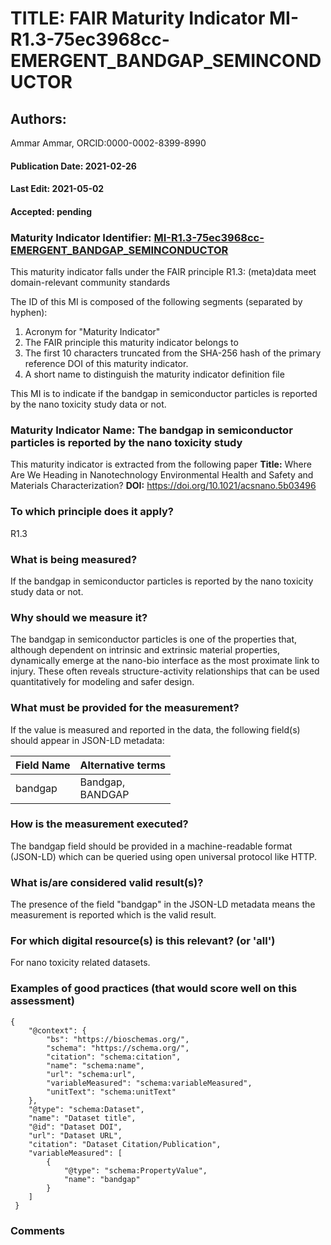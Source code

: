 # TITLE: FAIR Maturity Indicator MI-R1.3-75ec3968cc-EMERGENT_BANDGAP_SEMINCONDUCTOR

## Authors: 
Ammar Ammar, ORCID:0000-0002-8399-8990

#### Publication Date: 2021-02-26
#### Last Edit: 2021-05-02
#### Accepted: pending

### Maturity Indicator Identifier: [MI-R1.3-75ec3968cc-EMERGENT_BANDGAP_SEMINCONDUCTOR](https://w3id.org/fair/maturity_indicator/terms/Gen2/MI-R1.3-75ec3968cc-EMERGENT_BANDGAP_SEMINCONDUCTOR)

This maturity indicator falls under the FAIR principle R1.3:
(meta)data meet domain-relevant community standards

The ID of this MI is composed of the following segments (separated by hyphen):
1. Acronym for "Maturity Indicator"
1. The FAIR principle this maturity indicator belongs to
1. The first 10 characters truncated from the SHA-256 hash of the primary reference DOI of this maturity indicator.
1. A short name to distinguish the maturity indicator definition file

This MI is to indicate if the bandgap in semiconductor particles is reported by the nano toxicity study data or not.

### Maturity Indicator Name:  The bandgap in semiconductor particles is reported by the nano toxicity study

This maturity indicator is extracted from the following paper 
**Title:** Where Are We Heading in Nanotechnology Environmental Health and Safety and Materials Characterization?
**DOI:** https://doi.org/10.1021/acsnano.5b03496

### To which principle does it apply?  
R1.3

### What is being measured?
If the bandgap in semiconductor particles is reported by the nano toxicity study data or not.

### Why should we measure it?
The bandgap in semiconductor particles is one of the properties that, although dependent on intrinsic and extrinsic material properties, dynamically emerge 
at the nano-bio interface as the most proximate link to injury. These often reveals structure-activity relationships that can be 
used quantitatively for modeling and safer design.

### What must be provided for the measurement?
If the value is measured and reported in the data, the following field(s) should appear in JSON-LD metadata: 

| Field Name     | Alternative terms    |
| -------------- | -------------------- |
| bandgap        | Bandgap,<br>BANDGAP  |

### How is the measurement executed?
The bandgap field should be provided in a machine-readable format (JSON-LD) which can be queried using open universal protocol like HTTP.

### What is/are considered valid result(s)?
The presence of the field "bandgap" in the JSON-LD metadata means the measurement is reported which is the valid result.

### For which digital resource(s) is this relevant? (or 'all')
For nano toxicity related datasets.  

### Examples of good practices (that would score well on this assessment)
```{json}
{
 	"@context": {
 		"bs": "https://bioschemas.org/",
 		"schema": "https://schema.org/",
 		"citation": "schema:citation",
 		"name": "schema:name",
 		"url": "schema:url",
 		"variableMeasured": "schema:variableMeasured",
 		"unitText": "schema:unitText"
 	},
 	"@type": "schema:Dataset",
 	"name": "Dataset title",
 	"@id": "Dataset DOI",
 	"url": "Dataset URL",
 	"citation": "Dataset Citation/Publication",
 	"variableMeasured": [
 		{
 			"@type": "schema:PropertyValue",
 			"name": "bandgap"
 		}
 	]
 }
```

### Comments


